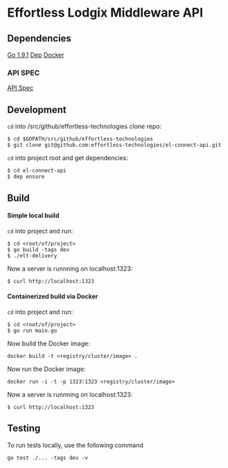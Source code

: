# Effortless Lodgix Middleware API

## Dependencies

[Go 1.9.1](https://golang.org/doc/install)
[Dep](https://github.com/golang/dep#dep)
[Docker](https://docs.docker.com/engine/installation/)

### API SPEC

[API Spec](./docs/API_SPEC.md)

## Development

`cd` into <gopath>/src/github/effortless-technologies clone repo:

```
$ cd $GOPATH/src/github/effortless-technologies
$ git clone git@github.com:effortless-technologies/el-connect-api.git
```

`cd` into project root and get dependencies:
```
$ cd el-connect-api
$ dep ensure
```

## Build

#### Simple local build

`cd` into project and run:

```
$ cd <root/of/project>
$ go build -tags dev
$ ./elt-delivery
```

Now a server is runnning on localhost:1323:

```
$ curl http://localhost:1323
```

#### Containerized build via Docker

`cd` into project and run:

```
$ cd <root/of/project>
$ go run main.go
```

Now build the Docker image:

```
docker build -t <registry/cluster/image> .
```

Now run the Docker image:

```
docker run -i -t -p 1323:1323 <registry/cluster/image>
```

Now a server is runnning on localhost:1323:

```
$ curl http://localhost:1323
```

## Testing

To run tests locally, use the following command

```
go test ./... -tags dev -v
```